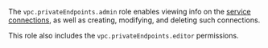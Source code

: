 The `vpc.privateEndpoints.admin` role enables viewing info on the [service connections](../../../vpc/concepts/private-endpoint.md), as well as creating, modifying, and deleting such connections.

This role also includes the `vpc.privateEndpoints.editor` permissions.
